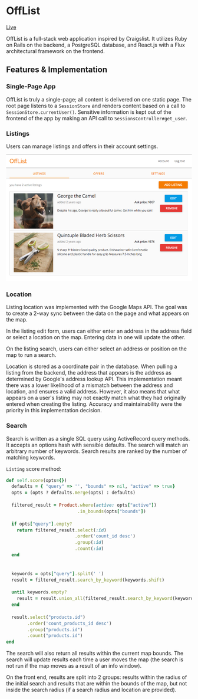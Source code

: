 # OffList

[Live][heroku]

[heroku]: http://www.off-list.com

OffList is a full-stack web application inspired by Craigslist.  It utilizes Ruby on Rails on the backend, a PostgreSQL database, and React.js with a Flux architectural framework on the frontend.  

## Features & Implementation

### Single-Page App

OffList is truly a single-page; all content is delivered on one static page.  The root page listens to a `SessionStore` and renders content based on a call to `SessionStore.currentUser()`.  Sensitive information is kept out of the frontend of the app by making an API call to `SessionsController#get_user`.

### Listings

Users can manage listings and offers in their account settings.

<img src='docs/account-settings.png' width='600'>

### Location

Listing location was implemented with the Google Maps API. The goal was to create a 2-way sync between the data on the page and what appears on the map.

  In the listing edit form, users can either enter an address in the address field or select a location on the map. Entering data in one will update the other.

  On the listing search, users can either select an address or position on the map to run a search.

Location is stored as a coordinate pair in the database. When pulling a listing from the backend, the address that appears is the address as determined by Google's address lookup API. This implementation meant there was a lower likelihood of a mismatch between the address and location, and ensures a valid address. However, it also means that what appears on a user's listing may not exactly match what they had originally entered when creating the listing. Accuracy and maintainability were the priority in this implementation decision.

### Search

Search is written as a single SQL query using ActiveRecord query methods. It accepts an options hash with sensible defaults. The search will match an arbitrary number of keywords. Search results are ranked by the number of matching keywords.

`Listing` score method:

```ruby
def self.score(opts={})
  defaults = { "query" => '', "bounds" => nil, "active" => true}
  opts = (opts ? defaults.merge(opts) : defaults)

  filtered_result = Product.where(active: opts["active"])
                           .in_bounds(opts["bounds"])

  if opts["query"].empty?
    return filtered_result.select(:id)
                          .order('count_id desc')
                          .group(:id)
                          .count(:id)
  end


  keywords = opts["query"].split(' ')
  result = filtered_result.search_by_keyword(keywords.shift)

  until keywords.empty?
    result = result.union_all(filtered_result.search_by_keyword(keywords.shift))
  end

  result.select("products.id")
        .order('count_products_id desc')
        .group("products.id")
        .count("products.id")
end
```

The search will also return all results within the current map bounds. The search will update results each time a user moves the map (the search is not run if the map moves as a result of an info window).

On the front end, results are split into 2 groups: results within the radius of the initial search and results that are within the bounds of the map, but not inside the search radius (if a search radius and location are provided).
